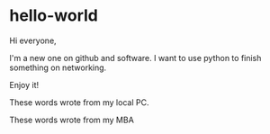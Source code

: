 # hello-world

Hi everyone,

I'm a new one on github and software. I want to use python to finish something on networking. 

Enjoy it!

These words wrote from my local PC.

These words wrote from my MBA

